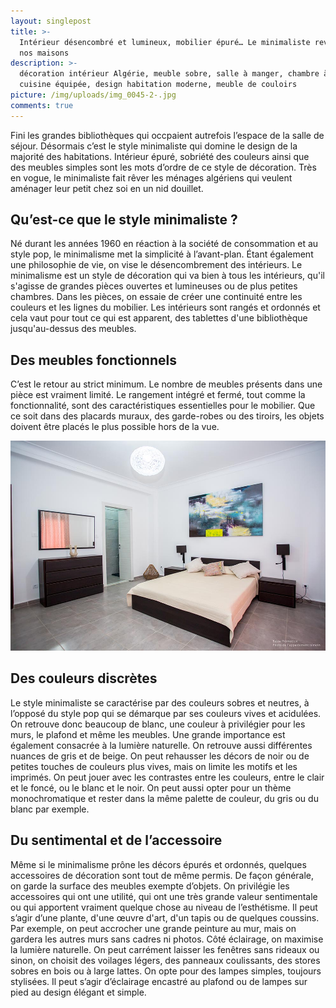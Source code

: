 ```yaml
---
layout: singlepost
title: >-
  Intérieur désencombré et lumineux, mobilier épuré… Le minimaliste revient dans
  nos maisons
description: >-
  décoration intérieur Algérie, meuble sobre, salle à manger, chambre à coucher,
  cuisine équipée, design habitation moderne, meuble de couloirs
picture: /img/uploads/img_0045-2-.jpg
comments: true
---
```

Fini les grandes bibliothèques qui occpaient autrefois l’espace de la salle de séjour. Désormais c’est le style minimaliste qui domine le design de la majorité des habitations. Intérieur épuré, sobriété des couleurs ainsi que des meubles simples sont les mots d’ordre de  ce style de décoration. Très en vogue,  le minimaliste fait rêver les ménages algériens qui veulent aménager leur petit chez soi en un nid douillet. 

## Qu’est-ce que le style minimaliste ?

Né durant les années 1960 en réaction à la société de consommation et au style pop, le minimalisme met la simplicité à l’avant-plan. Étant également une philosophie de vie, on vise le désencombrement des intérieurs. Le minimalisme est un style de décoration qui va bien à tous les intérieurs, qu'il s'agisse de grandes pièces ouvertes et lumineuses ou de plus petites chambres. Dans les pièces, on essaie de créer une continuité entre les couleurs et les lignes du mobilier. Les intérieurs sont rangés et ordonnés et cela vaut pour tout ce qui est apparent, des tablettes d'une bibliothèque jusqu'au-dessus des meubles.

## Des meubles fonctionnels

C’est le retour au strict minimum. Le nombre de meubles présents dans une pièce est vraiment limité. Le rangement intégré et fermé, tout comme la fonctionnalité, sont des caractéristiques essentielles pour le mobilier. Que ce soit dans des placards muraux, des garde-robes ou des tiroirs, les objets doivent être placés le plus possible hors de la vue.

![null](/img/uploads/img_3619-3-.jpg)

## Des couleurs discrètes

Le style minimaliste se caractérise par des couleurs sobres et neutres, à l’opposé du style pop qui se démarque par ses couleurs vives et acidulées. On retrouve donc beaucoup de blanc, une couleur à privilégier pour les murs, le plafond et même les meubles. Une grande importance est également consacrée à la lumière naturelle. On retrouve aussi différentes nuances de gris et de beige. On peut rehausser les décors de noir ou de petites touches de couleurs plus vives, mais on limite les motifs et les imprimés. On peut jouer avec les contrastes entre les couleurs, entre le clair et le foncé, ou le blanc et le noir. On peut aussi opter pour un thème monochromatique et rester dans la même palette de couleur, du gris ou du blanc par exemple.

## Du sentimental et de l’accessoire

Même si le minimalisme prône les décors épurés et ordonnés, quelques accessoires de décoration sont tout de même permis. De façon générale, on garde la surface des meubles exempte d’objets. On privilégie les accessoires qui ont une utilité, qui ont une très grande valeur sentimentale ou qui apportent vraiment quelque chose au niveau de l’esthétisme. Il peut s’agir d’une plante, d'une œuvre d'art, d'un tapis ou de quelques coussins. Par exemple, on peut accrocher une grande peinture au mur, mais on gardera les autres murs sans cadres ni photos.  Côté éclairage, on maximise la lumière naturelle. On peut carrément laisser les fenêtres sans rideaux ou sinon, on choisit des voilages légers, des panneaux coulissants, des stores sobres en bois ou à large lattes. On opte pour des lampes simples, toujours stylisées. Il peut s’agir d’éclairage encastré au plafond ou de lampes sur pied au design élégant et simple.
